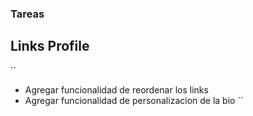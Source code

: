 ### Tareas
 
## Links Profile

``
- Agregar funcionalidad de reordenar los links
- Agregar funcionalidad de personalizacion de la bio
``